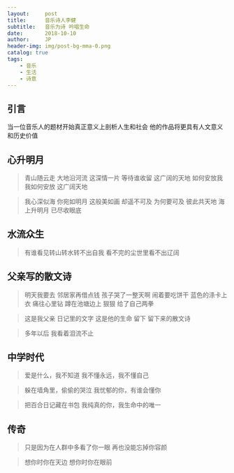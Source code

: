 ```yaml
---
layout:     post
title:      音乐诗人李健
subtitle:   音乐为诗 吟唱生命
date:       2018-10-10
author:     JP
header-img: img/post-bg-mma-0.png
catalog: true
tags:
    - 音乐
    - 生活
    - 诗意
---
```



## 引言

当一位音乐人的题材开始真正意义上剖析人生和社会
他的作品将更具有人文意义和历史价值


 
## 心升明月

> 青山随云走 大地沿河流 
这深情一片 等待谁收留
> 这广阔的天地 如何安放我 
我如何安放 这广阔天地 

> 我心深似海 你宛如明月 
这般美如画 却遥不可及 
为何要可及 彼此共天地 
海上升明月 已尽收眼底 



 
## 水流众生

> 有谁看见转山转水转不出自我
> 看不完的尘世里看不出辽阔


## 父亲写的散文诗

> 明天我要去 邻居家再借点钱
> 孩子哭了一整天啊 闹着要吃饼干
> 蓝色的涤卡上衣 痛往心里钻
> 蹲在池塘边上 狠狠 给了自己两拳

> 这是我父亲  日记里的文字
> 这是他的生命 留下 留下来的散文诗

> 多年以后  我看着泪流不止


 
## 中学时代

> 爱是什么，我不知道
我不懂永远，我不懂自己

> 躲在墙角里，偷偷的哭泣
我忧郁的你，有谁会懂你

> 把百合日记藏在书包
我纯真的你，我生命中的唯一



## 传奇

> 只是因为在人群中多看了你一眼
再也没能忘掉你容颜

> 想你时你在天边
想你时你在眼前


